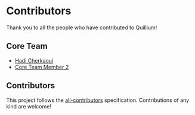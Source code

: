 # Contributors

Thank you to all the people who have contributed to Quillium!

## Core Team

- [Hadi Cherkaoui](https://github.com/HadiCherkaoui)
- [Core Team Member 2](https://github.com/username2)

## Contributors

<!-- This section will be automatically updated by our scripts -->

<!-- ALL-CONTRIBUTORS-LIST:START - Do not remove or modify this section -->
<!-- prettier-ignore-start -->
<!-- markdownlint-disable -->

<!-- markdownlint-restore -->
<!-- prettier-ignore-end -->
<!-- ALL-CONTRIBUTORS-LIST:END -->

This project follows the [all-contributors](https://github.com/all-contributors/all-contributors) specification. Contributions of any kind are welcome!
